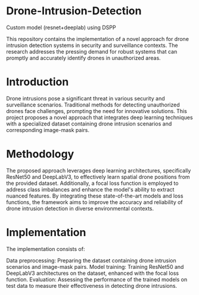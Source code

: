 # Drone-Intrusion-Detection
Custom model (resnet+deeplab) using DSPP

This repository contains the implementation of a novel approach for drone intrusion detection systems in security and surveillance contexts. The research addresses the pressing demand for robust systems that can promptly and accurately identify drones in unauthorized areas.

# Introduction<br>
Drone intrusions pose a significant threat in various security and surveillance scenarios. Traditional methods for detecting unauthorized drones face challenges, prompting the need for innovative solutions. This project proposes a novel approach that integrates deep learning techniques with a specialized dataset containing drone intrusion scenarios and corresponding image-mask pairs.

# Methodology<br>
The proposed approach leverages deep learning architectures, specifically ResNet50 and DeepLabV3, to effectively learn spatial drone positions from the provided dataset. Additionally, a focal loss function is employed to address class imbalances and enhance the model's ability to extract nuanced features. By integrating these state-of-the-art models and loss functions, the framework aims to improve the accuracy and reliability of drone intrusion detection in diverse environmental contexts.<br>

# Implementation<br>
The implementation consists of:<br>

Data preprocessing: Preparing the dataset containing drone intrusion scenarios and image-mask pairs.
Model training: Training ResNet50 and DeepLabV3 architectures on the dataset, enhanced with the focal loss function.
Evaluation: Assessing the performance of the trained models on test data to measure their effectiveness in detecting drone intrusions.
